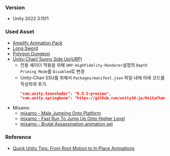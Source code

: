 ﻿### Version
* Unity 2022.3.15f1  

### Used Asset
* [Amplify Animation Pack](https://assetstore.unity.com/packages/3d/animations/amplify-animation-pack-207911)
* [Long Sword](https://assetstore.unity.com/packages/3d/props/weapons/long-sword-212082)
* [Polygon Dungeon](https://assetstore.unity.com/packages/3d/environments/dungeons/polygon-dungeons-low-poly-3d-art-by-synty-102677)
* [Unity-Chan! Sunny Side Up(URP)](https://github.com/unity3d-jp/UnityChanSSU/releases/download/1.0.5/UnityChanSSU_URP-release-1.0.5.zip)
  * 전용 셰이더 적용을 위해 `URP-HighFidelity-Renderer`설정의 `Depth Priming Mode`를 `Disabled`로 변경
  * Unity-Chan SSU를 위해서 `Packages/manifest.json` 파일 내에 아래 코드를 작성하여 추가.
    ```json
    "com.unity.toonshader": "0.9.5-preview",
    "com.unity.springbone": "https://github.com/unity3d-jp/UnityChanSpringBone.git"
    ```
* Mixamo
  * [mixamo - Male Jumping Onto Platform](https://www.mixamo.com/#/?page=1&query=Male+Jumping+Onto+Platform&type=Motion%2CMotionPack)
  * [mixamo - Fast Run To Jump Up Onto Higher Level](https://www.mixamo.com/#/?page=1&query=Fast+Run+To+Jump+Up+Onto+Higher+Level&type=Motion%2CMotionPack)
  * [mixamo - Brutal Assassination animation set](https://www.mixamo.com/#/?page=1&query=assasination)  
  
### Reference
* [Quick Unity Tips: From Root Motion to In Place Animations](https://youtu.be/SGboqxemhok?si=S3EhWE_A53Ea9cLt)